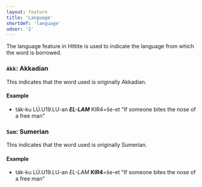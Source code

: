 ```yaml
---
layout: feature
title: 'Language'
shortdef: 'language'
udver: '2'
---
```


The language feature in Hittite is used to indicate the language from which the word is borrowed.

### <a name="Akk">`Akk`</a>: Akkadian

This indicates that the word used is originally Akkadian.

#### Example

* ták-ku LÚ.U19.LU-an *<b>EL-LAM</b>* KIR4=še-et "If someone bites the nose of a free man"

### <a name="Sum">`Sum`</a>: Sumerian

This indicates that the word used is originally Sumerian.

#### Example

* ták-ku LÚ.U19.LU-an *EL-LAM* <b>KIR4</b>=še-et "If someone bites the nose of a free man"
